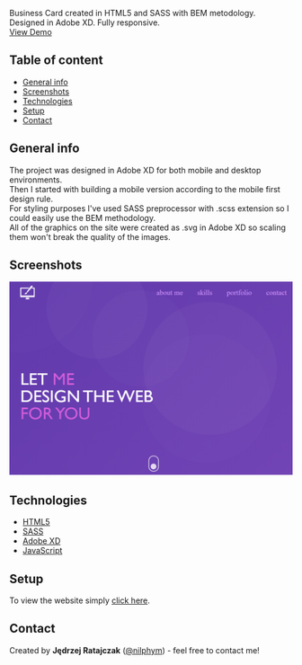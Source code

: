 Business Card created in HTML5 and SASS with BEM metodology. Designed in Adobe XD. Fully responsive.  
[View Demo](https://nilphym.github.io/Business-Card)


## Table of content
* [General info](#general-info)
* [Screenshots](#screenshots)
* [Technologies](#technologies)
* [Setup](#setup)
* [Contact](#contact)


## General info
The project was designed in Adobe XD for both mobile and desktop environments.  
Then I started with building a mobile version according to the mobile first design rule.  
For styling purposes I've used SASS preprocessor with .scss extension so I could easily use the BEM methodology.  
All of the graphics on the site were created as .svg in Adobe XD so scaling them won't break the quality of the images.  


## Screenshots
![Business Card Screen Shot](images/screenshot.png)


## Technologies
* [HTML5](https://html.spec.whatwg.org)
* [SASS](https://sass-lang.com)
* [Adobe XD](https://www.adobe.com/products/xd.html)
* [JavaScript](https://developer.mozilla.org/en-US/docs/Web/JavaScript)


## Setup
To view the website simply [click here](https://nilphym.github.io/Business-Card).


## Contact
Created by **Jędrzej Ratajczak** ([@nilphym](https://github.com/nilphym)) - feel free to contact me!
